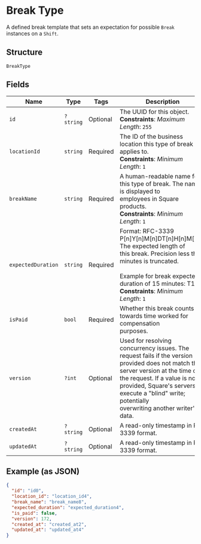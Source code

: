 
# Break Type

A defined break template that sets an expectation for possible `Break`
instances on a `Shift`.

## Structure

`BreakType`

## Fields

| Name | Type | Tags | Description | Getter | Setter |
|  --- | --- | --- | --- | --- | --- |
| `id` | `?string` | Optional | The UUID for this object.<br>**Constraints**: *Maximum Length*: `255` | getId(): ?string | setId(?string id): void |
| `locationId` | `string` | Required | The ID of the business location this type of break applies to.<br>**Constraints**: *Minimum Length*: `1` | getLocationId(): string | setLocationId(string locationId): void |
| `breakName` | `string` | Required | A human-readable name for this type of break. The name is displayed to<br>employees in Square products.<br>**Constraints**: *Minimum Length*: `1` | getBreakName(): string | setBreakName(string breakName): void |
| `expectedDuration` | `string` | Required | Format: RFC-3339 P[n]Y[n]M[n]DT[n]H[n]M[n]S. The expected length of<br>this break. Precision less than minutes is truncated.<br><br>Example for break expected duration of 15 minutes: T15M<br>**Constraints**: *Minimum Length*: `1` | getExpectedDuration(): string | setExpectedDuration(string expectedDuration): void |
| `isPaid` | `bool` | Required | Whether this break counts towards time worked for compensation<br>purposes. | getIsPaid(): bool | setIsPaid(bool isPaid): void |
| `version` | `?int` | Optional | Used for resolving concurrency issues. The request fails if the version<br>provided does not match the server version at the time of the request. If a value is not<br>provided, Square's servers execute a "blind" write; potentially<br>overwriting another writer's data. | getVersion(): ?int | setVersion(?int version): void |
| `createdAt` | `?string` | Optional | A read-only timestamp in RFC 3339 format. | getCreatedAt(): ?string | setCreatedAt(?string createdAt): void |
| `updatedAt` | `?string` | Optional | A read-only timestamp in RFC 3339 format. | getUpdatedAt(): ?string | setUpdatedAt(?string updatedAt): void |

## Example (as JSON)

```json
{
  "id": "id0",
  "location_id": "location_id4",
  "break_name": "break_name8",
  "expected_duration": "expected_duration4",
  "is_paid": false,
  "version": 172,
  "created_at": "created_at2",
  "updated_at": "updated_at4"
}
```

